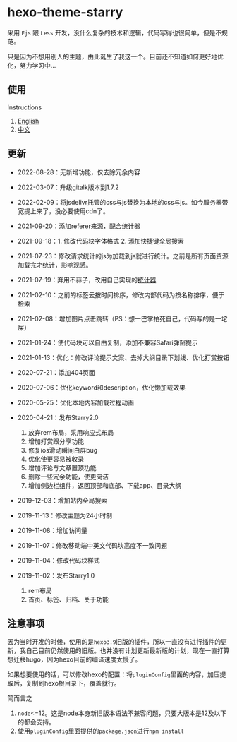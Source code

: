 # hexo-theme-starry

采用 `Ejs` 跟 `Less` 开发，没什么复杂的技术和逻辑，代码写得也很简单，但是不规范。

只是因为不想用别人的主题，由此诞生了我这一个。目前还不知道如何更好地优化，努力学习中...


## 使用

Instructions

1. [English](https://github.com/meethigher/hexo-theme-starry/blob/master/README.en.md)
2. [中文](https://github.com/meethigher/hexo-theme-starry/blob/master/README.zn.md)

## 更新

* 2022-08-28：无新增功能，仅去除冗余内容

* 2022-03-07：升级gitalk版本到1.7.2

* 2022-02-09：将jsdelivr托管的css与js替换为本地的css与js。如今服务器带宽提上来了，没必要使用cdn了。

* 2021-09-20：添加referer来源，配合[统计器](https://github.com/meethigher/count-for-page)

* 2021-09-18：1. 修改代码块字体格式 2. 添加快捷键全局搜索

* 2021-07-23：修改请求统计的js为加载到js就进行统计。之前是所有页面资源加载完才统计，影响观感。

* 2021-07-19：弃用不蒜子，改用自己实现的[统计器](https://github.com/meethigher/count-for-page)

* 2021-02-10：之前的标签云按时间排序，修改内部代码为按名称排序，便于检索

* 2021-02-08：增加图片点击跳转（PS：想一巴掌拍死自己，代码写的是一坨屎）

* 2021-01-24：使代码块可以自由复制，添加不兼容Safari弹窗提示

* 2021-01-13：优化：修改评论提示文案、去掉大纲目录下划线、优化打赏按钮

* 2020-07-21：添加404页面

* 2020-07-06：优化keyword和description，优化懒加载效果

* 2020-05-25：优化本地内容加载过程动画

* 2020-04-21：发布Starry2.0
  1. 放弃rem布局，采用响应式布局
  2. 增加打赏跟分享功能
  3. 修复ios滑动瞬间白屏bug
  4. 优化使更容易被收录
  5. 增加评论与文章置顶功能
  6. 删除一些冗余功能，使更简洁
  7. 增加侧边栏组件，返回顶部和底部、下载app、目录大纲

* 2019-12-03：增加站内全局搜索
* 2019-11-13：修改主题为24小时制

* 2019-11-08：增加访问量
* 2019-11-07：修改移动端中英文代码块高度不一致问题

* 2019-11-04：修改代码块样式

* 2019-11-02：发布Starry1.0
  1. rem布局
  2. 首页、标签、归档、关于功能

## 注意事项

因为当时开发的时候，使用的是`hexo3.9`旧版的插件，所以一直没有进行插件的更新，我自己目前仍然使用的旧版。也并没有计划更新最新版的计划，现在一直打算想迁移hugo，因为hexo目前的编译速度太慢了。

如果想要使用的话，可以修改hexo的配置：将`pluginConfig`里面的内容，加压提取后，复制到hexo根目录下，覆盖就行。

简而言之

1. `node`<=12。这是node本身新旧版本语法不兼容问题，只要大版本是12及以下的都会支持。
2. 使用`pluginConfig`里面提供的`package.json`进行`npm install`